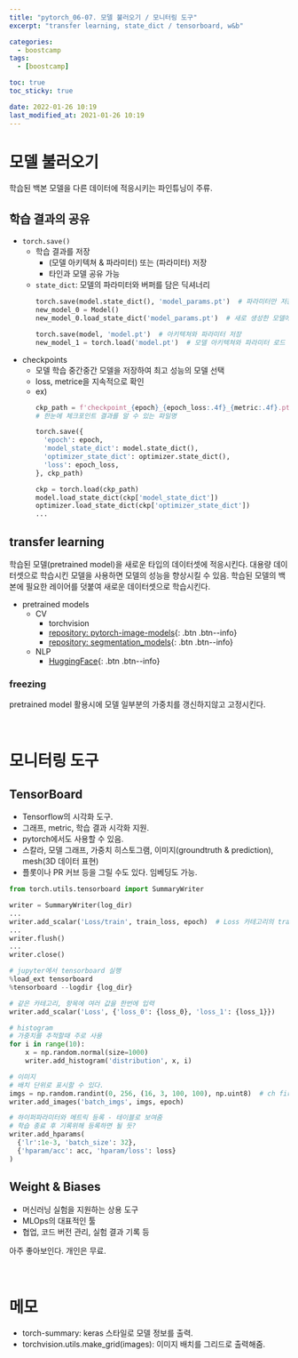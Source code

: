 ```yaml
---
title: "pytorch_06-07. 모델 불러오기 / 모니터링 도구"
excerpt: "transfer learning, state_dict / tensorboard, w&b"

categories:
  - boostcamp
tags:
  - [boostcamp]

toc: true
toc_sticky: true

date: 2022-01-26 10:19
last_modified_at: 2021-01-26 10:19
---
```


# 모델 불러오기
학습된 백본 모델을 다른 데이터에 적응시키는 파인튜닝이 주류.

## 학습 결과의 공유

* `torch.save()`
  * 학습 결과를 저장
    * (모델 아키텍쳐 & 파라미터) 또는 (파라미터) 저장
    * 타인과 모델 공유 가능
  * `state_dict`: 모델의 파라미터와 버퍼를 담은 딕셔너리
    ```python
    torch.save(model.state_dict(), 'model_params.pt')  # 파라미터만 저장
    new_model_0 = Model()
    new_model_0.load_state_dict('model_params.pt')  # 새로 생성한 모델에 파라미터 로드

    torch.save(model, 'model.pt')  # 아키텍쳐와 파라미터 저장
    new_model_1 = torch.load('model.pt')  # 모델 아키텍쳐와 파라미터 로드
    ```
* checkpoints
  * 모델 학습 중간중간 모델을 저장하여 최고 성능의 모델 선택
  * loss, metrice을 지속적으로 확인
  * ex)
    ```python
    ckp_path = f'checkpoint_{epoch}_{epoch_loss:.4f}_{metric:.4f}.pt'
    # 한눈에 체크포인트 결과를 알 수 있는 파일명
    
    torch.save({
      'epoch': epoch,
      'model_state_dict': model.state_dict(),
      'optimizer_state_dict': optimizer.state_dict(),
      'loss': epoch_loss,
    }, ckp_path)

    ckp = torch.load(ckp_path)
    model.load_state_dict(ckp['model_state_dict'])
    optimizer.load_state_dict(ckp['optimizer_state_dict'])
    ...
    ```

## transfer learning
학습된 모델(pretrained model)을 새로운 타입의 데이터셋에 적응시킨다. 대용량 데이터셋으로 학습시킨 모델을 사용하면 모델의 성능을 향상시킬 수 있음. 학습된 모델의 백본에 필요한 레이어를 덧붙여 새로운 데이터셋으로 학습시킨다.

* pretrained models
  * CV
    * torchvision
    * [repository: pytorch-image-models](https://github.com/rwightman/pytorch-image-models){: .btn .btn--info}
    * [repository: segmentation_models](https://github.com/qubvel/segmentation_models.pytorch){: .btn .btn--info}
  * NLP
    * [HuggingFace](https://huggingface.co/models){: .btn .btn--info}


### freezing
pretrained model 활용시에 모델 일부분의 가중치를 갱신하지않고 고정시킨다.

<br>

# 모니터링 도구

## TensorBoard
* Tensorflow의 시각화 도구.
* 그래프, metric, 학습 결과 시각화 지원.
* pytorch에서도 사용할 수 있음.
* 스칼라, 모델 그래프, 가중치 히스토그램, 이미지(groundtruth & prediction), mesh(3D 데이터 표현)
* 플롯이나 PR 커브 등을 그릴 수도 있다. 임베딩도 가능.

```python
from torch.utils.tensorboard import SummaryWriter

writer = SummaryWriter(log_dir)
...
writer.add_scalar('Loss/train', train_loss, epoch)  # Loss 카테고리의 train 항목
...
writer.flush()
...
writer.close()

# jupyter에서 tensorboard 실행
%load_ext tensorboard
%tensorboard --logdir {log_dir}
```

```python
# 같은 카테고리, 항목에 여러 값을 한번에 입력
writer.add_scalar('Loss', {'loss_0': {loss_0}, 'loss_1': {loss_1}})
```

```python
# histogram
# 가중치를 추적할때 주로 사용
for i in range(10):
    x = np.random.normal(size=1000)
    writer.add_histogram('distribution', x, i)
```

```python
# 이미지
# 배치 단위로 표시할 수 있다.
imgs = np.random.randint(0, 256, (16, 3, 100, 100), np.uint8)  # ch first??
writer.add_images('batch_imgs', imgs, epoch)
```

```python
# 하이퍼파라미터와 메트릭 등록 - 테이블로 보여줌
# 학습 종료 후 기록위해 등록하면 될 듯?
writer.add_hparams(
  {'lr':1e-3, 'batch_size': 32},
  {'hparam/acc': acc, 'hparam/loss': loss}
)
```

## Weight & Biases
* 머신러닝 실험을 지원하는 상용 도구
* MLOps의 대표적인 툴
* 협업, 코드 버전 관리, 실험 결과 기록 등

아주 좋아보인다. 개인은 무료.

<br>

# 메모

* torch-summary: keras 스타일로 모델 정보를 출력.
* torchvision.utils.make_grid(images): 이미지 배치를 그리드로 출력해줌.